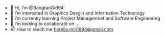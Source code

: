 - 👋 Hi, I’m @BangtanGirl94
- 👀 I’m interested in Graphics Desgin and Information Technology
- 🌱 I’m currently learning Project Managemnet and Software Engineering
- 💞️ I’m looking to collaborate on ...
- 📫 How to reach me fiorella.mio1994@gmail.com

<!---
BangtanGirl94/BangtanGirl94 is a ✨ special ✨ repository because its `README.md` (this file) appears on your GitHub profile.
You can click the Preview link to take a look at your changes.
--->
